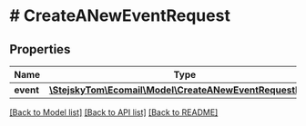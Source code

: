 # # CreateANewEventRequest

## Properties

Name | Type | Description | Notes
------------ | ------------- | ------------- | -------------
**event** | [**\StejskyTom\Ecomail\Model\CreateANewEventRequestEvent**](CreateANewEventRequestEvent.md) |  | [optional]

[[Back to Model list]](../../README.md#models) [[Back to API list]](../../README.md#endpoints) [[Back to README]](../../README.md)
